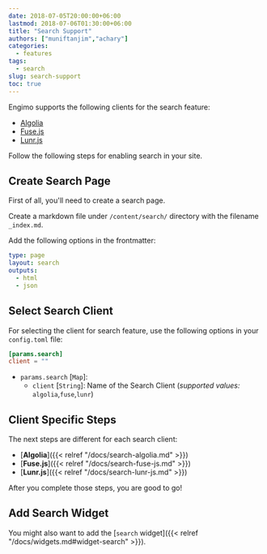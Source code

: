 ```yaml
---
date: 2018-07-05T20:00:00+06:00
lastmod: 2018-07-06T01:30:00+06:00
title: "Search Support"
authors: ["muniftanjim","achary"]
categories:
  - features
tags:
  - search
slug: search-support
toc: true
---
```


Engimo supports the following clients for the search feature:

- [Algolia](https://www.algolia.com)
- [Fuse.js](http://fusejs.io)
- [Lunr.js](https://lunrjs.com)

Follow the following steps for enabling search in your site.

## Create Search Page

First of all, you'll need to create a search page.

Create a markdown file under `/content/search/` directory with the filename `_index.md`.

Add the following options in the frontmatter:

```yaml
type: page
layout: search
outputs:
  - html
  - json
```

## Select Search Client

For selecting the client for search feature, use the following options in your `config.toml` file:

```toml
[params.search]
client = ""
```

- `params.search` [`Map`]:
  - `client` [`String`]: Name of the Search Client (_supported values:_ `algolia`,`fuse`,`lunr`)

## Client Specific Steps

The next steps are different for each search client:

- [**Algolia**]({{< relref "/docs/search-algolia.md" >}})
- [**Fuse.js**]({{< relref "/docs/search-fuse-js.md" >}})
- [**Lunr.js**]({{< relref "/docs/search-lunr-js.md" >}})

After you complete those steps, you are good to go!

## Add Search Widget

You might also want to add the [`search` widget]({{< relref "/docs/widgets.md#widget-search" >}}).
